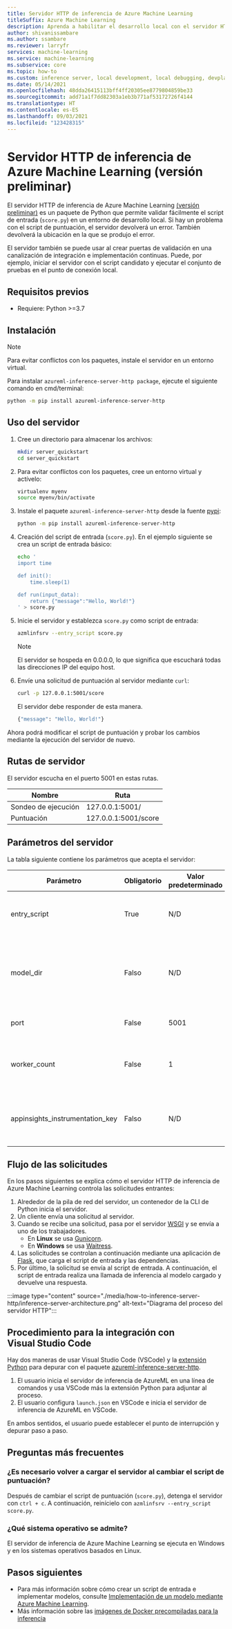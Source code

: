 ```yaml
---
title: Servidor HTTP de inferencia de Azure Machine Learning
titleSuffix: Azure Machine Learning
description: Aprenda a habilitar el desarrollo local con el servidor HTTP de inferencia de Azure Machine Learning.
author: shivanissambare
ms.author: ssambare
ms.reviewer: larryfr
services: machine-learning
ms.service: machine-learning
ms.subservice: core
ms.topic: how-to
ms.custom: inference server, local development, local debugging, devplatv2
ms.date: 05/14/2021
ms.openlocfilehash: 48dda26415113bff4ff20305ee8779804859be33
ms.sourcegitcommit: add71a1f7dd82303a1eb3b771af53172726f4144
ms.translationtype: HT
ms.contentlocale: es-ES
ms.lasthandoff: 09/03/2021
ms.locfileid: "123428315"
---
```

# <a name="azure-machine-learning-inference-http-server-preview"></a>Servidor HTTP de inferencia de Azure Machine Learning (versión preliminar)

El servidor HTTP de inferencia de Azure Machine Learning [(versión preliminar)](https://azure.microsoft.com/support/legal/preview-supplemental-terms/) es un paquete de Python que permite validar fácilmente el script de entrada (`score.py`) en un entorno de desarrollo local. Si hay un problema con el script de puntuación, el servidor devolverá un error. También devolverá la ubicación en la que se produjo el error.

El servidor también se puede usar al crear puertas de validación en una canalización de integración e implementación continuas. Puede, por ejemplo, iniciar el servidor con el script candidato y ejecutar el conjunto de pruebas en el punto de conexión local.

## <a name="prerequisites"></a>Requisitos previos

- Requiere: Python >=3.7

## <a name="installation"></a>Instalación

> [!NOTE]
> Para evitar conflictos con los paquetes, instale el servidor en un entorno virtual.

Para instalar `azureml-inference-server-http package`, ejecute el siguiente comando en cmd/terminal:

```bash
python -m pip install azureml-inference-server-http
```

## <a name="use-the-server"></a>Uso del servidor

1. Cree un directorio para almacenar los archivos:

    ```bash
    mkdir server_quickstart
    cd server_quickstart
    ```

1. Para evitar conflictos con los paquetes, cree un entorno virtual y actívelo:

    ```bash
    virtualenv myenv
    source myenv/bin/activate
    ```

1. Instale el paquete `azureml-inference-server-http` desde la fuente [pypi](https://pypi.org/project/azureml-inference-server-http/):

    ```bash
    python -m pip install azureml-inference-server-http
    ```

1. Creación del script de entrada (`score.py`). En el ejemplo siguiente se crea un script de entrada básico:

    ```bash
    echo '
    import time

    def init():
        time.sleep(1)

    def run(input_data):
        return {"message":"Hello, World!"}
    ' > score.py
    ```

1. Inicie el servidor y establezca `score.py` como script de entrada:

    ```bash
    azmlinfsrv --entry_script score.py
    ```

    > [!NOTE]
    > El servidor se hospeda en 0.0.0.0, lo que significa que escuchará todas las direcciones IP del equipo host.

1. Envíe una solicitud de puntuación al servidor mediante `curl`:

    ```bash
    curl -p 127.0.0.1:5001/score
    ```

    El servidor debe responder de esta manera.

    ```bash
    {"message": "Hello, World!"}
    ```

Ahora podrá modificar el script de puntuación y probar los cambios mediante la ejecución del servidor de nuevo.

## <a name="server-routes"></a>Rutas de servidor

El servidor escucha en el puerto 5001 en estas rutas.

| Nombre | Ruta|
| --- | --- |
| Sondeo de ejecución | 127.0.0.1:5001/|
| Puntuación | 127.0.0.1:5001/score|

## <a name="server-parameters"></a>Parámetros del servidor

La tabla siguiente contiene los parámetros que acepta el servidor:

| Parámetro | Obligatorio | Valor predeterminado | Descripción |
| ---- | --- | ---- | ----|
| entry_script | True | N/D | Ruta de acceso relativa o absoluta al script de puntuación.|
| model_dir | Falso | N/D | Ruta de acceso relativa o absoluta al directorio que contiene el modelo utilizado para la inferencia.
| port | False | 5001 | Puerto de servicio del servidor.|
| worker_count | False | 1 | Número de subprocesos de trabajo que procesarán solicitudes simultáneas. |
| appinsights_instrumentation_key | Falso | N/D | Clave de instrumentación de Application Insights donde se publicarán los registros. |

## <a name="request-flow"></a>Flujo de las solicitudes

En los pasos siguientes se explica cómo el servidor HTTP de inferencia de Azure Machine Learning controla las solicitudes entrantes:

1. Alrededor de la pila de red del servidor, un contenedor de la CLI de Python inicia el servidor.
1. Un cliente envía una solicitud al servidor.
1. Cuando se recibe una solicitud, pasa por el servidor [WSGI](https://www.fullstackpython.com/wsgi-servers.html) y se envía a uno de los trabajadores.
    - En __Linux__ se usa [Gunicorn](https://docs.gunicorn.org/).
    - En __Windows__ se usa [Waitress](https://docs.pylonsproject.org/projects/waitress/).
1. Las solicitudes se controlan a continuación mediante una aplicación de [Flask](https://flask.palletsprojects.com/), que carga el script de entrada y las dependencias.
1. Por último, la solicitud se envía al script de entrada. A continuación, el script de entrada realiza una llamada de inferencia al modelo cargado y devuelve una respuesta.

:::image type="content" source="./media/how-to-inference-server-http/inference-server-architecture.png" alt-text="Diagrama del proceso del servidor HTTP":::

## <a name="how-to-integrate-with-visual-studio-code"></a>Procedimiento para la integración con Visual Studio Code

Hay dos maneras de usar Visual Studio Code (VSCode) y la [extensión Python](https://marketplace.visualstudio.com/items?itemName=ms-python.python) para depurar con el paquete [azureml-inference-server-http](https://pypi.org/project/azureml-inference-server-http/). 

1. El usuario inicia el servidor de inferencia de AzureML en una línea de comandos y usa VSCode más la extensión Python para adjuntar al proceso.
1. El usuario configura `launch.json` en VSCode e inicia el servidor de inferencia de AzureML en VSCode.

En ambos sentidos, el usuario puede establecer el punto de interrupción y depurar paso a paso.

## <a name="frequently-asked-questions"></a>Preguntas más frecuentes

### <a name="do-i-need-to-reload-the-server-when-changing-the-score-script"></a>¿Es necesario volver a cargar el servidor al cambiar el script de puntuación?

Después de cambiar el script de puntuación (`score.py`), detenga el servidor con `ctrl + c`. A continuación, reinícielo con `azmlinfsrv --entry_script score.py`.

### <a name="which-os-is-supported"></a>¿Qué sistema operativo se admite?

El servidor de inferencia de Azure Machine Learning se ejecuta en Windows y en los sistemas operativos basados en Linux.

## <a name="next-steps"></a>Pasos siguientes

* Para más información sobre cómo crear un script de entrada e implementar modelos, consulte [Implementación de un modelo mediante Azure Machine Learning](how-to-deploy-and-where.md).
* Más información sobre las [imágenes de Docker precompiladas para la inferencia](concept-prebuilt-docker-images-inference.md)